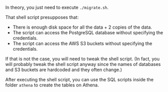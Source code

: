 In theory, you just need to execute `./migrate.sh`.

That shell script presupposes that:
- There is enough disk space for all the data + 2 copies of the data.
- The script can access the PostgreSQL database without specifying the credentials.
- The script can access the AWS S3 buckets without specifying the credentials.

If that is not the case, you will need to tweak the shell script. 
(In fact, you will probably tweak the shell script anyway since the names of databases and S3 buckets are hardcoded and they often change.)

After executing the shell script, you can use the SQL scripts inside the folder `athena` to create the tables on Athena.
